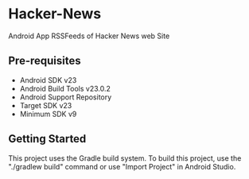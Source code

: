 # Hacker-News
Android App RSSFeeds of Hacker News web Site




Pre-requisites
--------------

- Android SDK v23
- Android Build Tools v23.0.2
- Android Support Repository
- Target SDK v23
- Minimum SDK v9

Getting Started
---------------

This project uses the Gradle build system. To build this project, use the
"./gradlew build" command or use "Import Project" in Android Studio.

